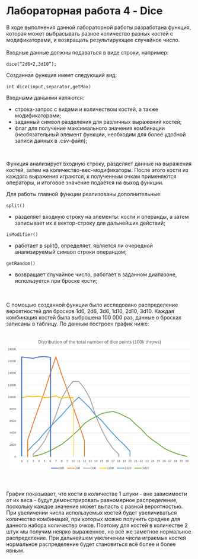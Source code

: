 # Лабораторная работа 4 - Dice

В ходе выполнения данной лабораторной работы разработана функция, которая может выбрасывать разное количество разных костей с модификаторами, и возвращать результирующее случайное число.
  <br /><br />
Входные данные должны подаваться в виде строки, например:
```
dice(“2d6+2,3d10”);
```
 
Созданная функция имеет следующий вид:
```
int dice(input,separator,getMax)
```
Входными данынми являются:
- строка-запрос с видами и количеством костей, а также модификаторами;
- заданный символ разделения для различных выражений костей;
- флаг для получение максимального значения комбинации (необязательный элемент функции, необходим для более удобной записи данных в .csv-файл);
 <br />
 
 Функция анализирует входную строку, разделяет данные на выражения костей, затем на количество-вес-модификаторы. После этого кости из каждого выражения играются, к полученным очкам применяются операторы, и итоговое значение подаётся на выход функции.
  <br />
 
Для работы главной функции реализованы дополнительные:
 ```
 split()
 ```
 - разделяет входную строку на элементы: кости и операнды, а затем записывает их в вектор-строку для дальнейших действий;

 ```
 isModifier()
 ```
 - работает в split(), определяет, является ли очередной анализируемый символ строки операндом;
 
 ```
 getRandom()
 ```
 - возвращает случайное число, работает в заданном диапазоне, используется при броске кости;

  <br />
  <br />
С помощью созданной функции было исследовано распределение вероятностей для бросков 1d6, 2d6, 3d6, 1d10, 2d10, 3d10. Каждая комбинация костей была выброшена 100 000 раз, данные о бросках записаны в таблицу. По данным построен график ниже:
  <br /><br />
  
![alt text](https://github.com/JackArrow99/Algorithms-labs/blob/main/Lab-4/Diagram-4.png)

  <br />
  
  График показывает, что кости в количестве 1 штуки - вне зависимости от их веса - будут демонстрировать равномерное распределение, поскольку каждое значение может выпасть с равной вероятностью.
  При увеличении числа используемых костей будет увеличиваться количество комбинаций, при которых можно получить среднее для данного набора количество очков. 
  Поэтому для костей в количестве 2 штук мы получим неярко выраженное, но всё же заметное нормальное распределение. При дальнейшем увеличении числа играемых костей нормальное распределение будет становиться всё более и более явным.
